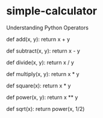 # simple-calculator
Understanding Python Operators

def add(x, y):
    return x + y


def subtract(x, y):
    return x - y


def divide(x, y):
    return x / y


def multiply(x, y):
    return x * y


def square(x):
    return x * y


def power(x, y):
    return x ** y


def sqrt(x):
    return power(x, 1/2)

